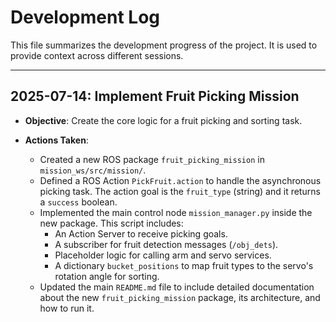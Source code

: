 # Development Log

This file summarizes the development progress of the project. It is used to provide context across different sessions.

---

## 2025-07-14: Implement Fruit Picking Mission

- **Objective**: Create the core logic for a fruit picking and sorting task.

- **Actions Taken**:
  - Created a new ROS package `fruit_picking_mission` in `mission_ws/src/mission/`.
  - Defined a ROS Action `PickFruit.action` to handle the asynchronous picking task. The action goal is the `fruit_type` (string) and it returns a `success` boolean.
  - Implemented the main control node `mission_manager.py` inside the new package. This script includes:
    - An Action Server to receive picking goals.
    - A subscriber for fruit detection messages (`/obj_dets`).
    - Placeholder logic for calling arm and servo services.
    - A dictionary `bucket_positions` to map fruit types to the servo's rotation angle for sorting.
  - Updated the main `README.md` file to include detailed documentation about the new `fruit_picking_mission` package, its architecture, and how to run it.
